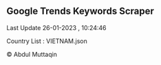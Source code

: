 

## Google Trends Keywords Scraper 
 
Last Update 26-01-2023 , 10:24:46

Country List :
VIETNAM.json



© Abdul Muttaqin 
